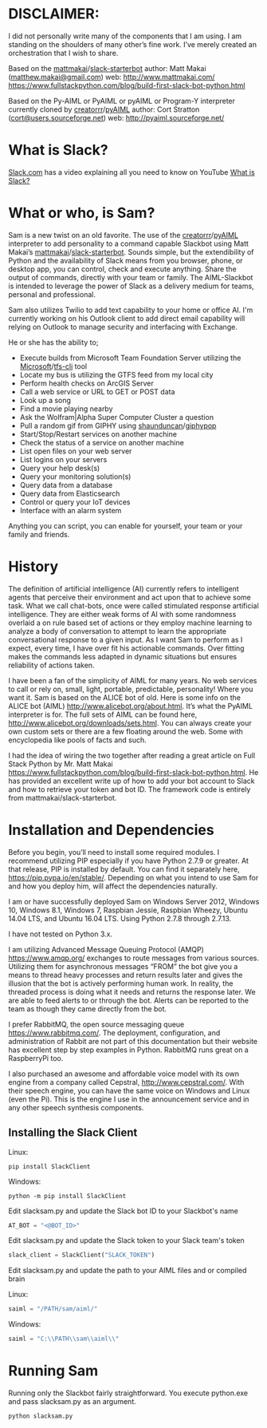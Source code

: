 # DISCLAIMER: 
I did not personally write many of the components that I am using. I am standing on the shoulders of many other’s fine work. I’ve merely created an orchestration that I wish to share.

Based on the [mattmakai](https://github.com/mattmakai "mattmakai")/[slack-starterbot](https://github.com/mattmakai/slack-starterbot "slack-starterbot")
author: Matt Makai (matthew.makai@gmail.com) web: http://www.mattmakai.com/
https://www.fullstackpython.com/blog/build-first-slack-bot-python.html

Based on the Py-AIML or PyAIML or pyAIML or Program-Y interpreter currently cloned by [creatorrr](https://github.com/creatorrr "creatorrr")/[pyAIML](https://github.com/creatorrr/pyAIML "pyAIML")
author: Cort Stratton (cort@users.sourceforge.net) web: http://pyaiml.sourceforge.net/

# What is Slack?

[Slack.com](https://slack.com/ "Slack.com") has a video explaining all you need to know on YouTube [What is Slack?](https://youtu.be/9RJZMSsH7-g "What is Slack?")

# What or who, is Sam?

Sam is a new twist on an old favorite. The use of the [creatorrr](https://github.com/creatorrr "creatorrr")/[pyAIML](https://github.com/creatorrr/pyAIML "pyAIML") interpreter to add personality to a command capable Slackbot using Matt Makai’s [mattmakai](https://github.com/mattmakai "mattmakai")/[slack-starterbot](https://github.com/mattmakai/slack-starterbot "slack-starterbot"). Sounds simple, but the extendibility of Python and the availability of Slack means from you browser, phone, or desktop app, you can control, check and execute anything. Share the output of commands, directly with your team or family. The AIML-Slackbot is intended to leverage the power of Slack as a delivery medium for teams, personal and professional.

Sam also utilizes Twilio to add text capability to your home or office AI. I'm currently working on his Outlook client to add direct email capability will relying on Outlook to manage security and interfacing with Exchange.

He or she has the ability to;

  * Execute builds from Microsoft Team Foundation Server utilizing the [Microsoft](https://github.com/Microsoft "Microsoft")/[tfs-cli](https://github.com/Microsoft/tfs-cli "tfs-cli") tool
  * Locate my bus is utilizing the GTFS feed from my local city
  * Perform health checks on ArcGIS Server
  * Call a web service or URL to GET or POST data
  * Look up a song
  * Find a movie playing nearby
  * Ask the Wolfram|Alpha Super Computer Cluster a question
  * Pull a random gif from GIPHY using [shaunduncan](https://github.com/shaunduncan "shaunduncan")/[giphypop](https://github.com/shaunduncan/giphypop "giphypop")
  * Start/Stop/Restart services on another machine
  * Check the status of a service on another machine
  * List open files on your web server
  * List logins on your servers
  * Query your help desk(s)
  * Query your monitoring solution(s)
  * Query data from a database
  * Query data from Elasticsearch
  * Control or query your IoT devices
  * Interface with an alarm system

Anything you can script, you can enable for yourself, your team or your family and friends.

# History

The definition of artificial intelligence (AI) currently refers to intelligent agents that perceive their environment and act upon that to achieve some task. What we call chat-bots, once were called stimulated response artificial intelligence. They are either weak forms of AI with some randomness overlaid a on rule based set of actions or they employ machine learning to analyze a body of conversation to attempt to learn the appropriate conversational response to a given input. As I want Sam to perform as I expect, every time, I have over fit his actionable commands. Over fitting makes the commands less adapted in dynamic situations but ensures reliability of actions taken.

I have been a fan of the simplicity of AIML for many years. No web services to call or rely on, small, light, portable, predictable, personality! Where you want it. Sam is based on the ALICE bot of old. Here is some info on the ALICE bot (AIML) http://www.alicebot.org/about.html. It’s what the PyAIML interpreter is for. The full sets of AIML can be found here, http://www.alicebot.org/downloads/sets.html. You can always create your own custom sets or there are a few floating around the web. Some with encyclopedia like pools of facts and such.

I had the idea of wiring the two together after reading a great article on Full Stack Python by Mr. Matt Makai https://www.fullstackpython.com/blog/build-first-slack-bot-python.html.  He has provided an excellent write up of how to add your bot account to Slack and how to retrieve your token and bot ID.  The framework code is entirely from mattmakai/slack-starterbot.  

# Installation and Dependencies

Before you begin, you’ll need to install some required modules. I recommend utilizing PIP especially if you have Python 2.7.9 or greater. At that release, PIP is installed by default. You can find it separately here, https://pip.pypa.io/en/stable/. Depending on what you intend to use Sam for and how you deploy him, will affect the dependencies naturally.

I am or have successfully deployed Sam on Windows Server 2012, Windows 10, Windows 8.1, Windows 7, Raspbian Jessie, Raspbian Wheezy, Ubuntu 14.04 LTS, and Ubuntu 16.04 LTS. Using Python 2.7.8 through 2.7.13.

I have not tested on Python 3.x.

I am utilizing Advanced Message Queuing Protocol (AMQP) https://www.amqp.org/ exchanges to route messages from various sources. Utilizing them for asynchronous messages “FROM” the bot give you a means to thread heavy processes and return results later and gives the illusion that the bot is actively performing human work. In reality, the threaded process is doing what it needs and returns the response later. We are able to feed alerts to or through the bot. Alerts can be reported to the team as though they came directly from the bot.

I prefer RabbitMQ, the open source messaging queue https://www.rabbitmq.com/. The deployment, configuration, and administration of Rabbit are not part of this documentation but their website has excellent step by step examples in Python. RabbitMQ runs great on a RaspberryPi too.

I also purchased an awesome and affordable voice model with its own engine from a company called Cepstral, http://www.cepstral.com/. With their speech engine, you can have the same voice on Windows and Linux (even the Pi). This is the engine I use in the announcement service and in any other speech synthesis components.

## Installing the Slack Client

Linux:
```
pip install SlackClient
```

Windows:
```
python -m pip install SlackClient
```

Edit slacksam.py and update the Slack bot ID to your Slackbot's name

```python
AT_BOT = "<@BOT_ID>"
```

Edit slacksam.py and update the Slack token to your Slack team's token

```python
slack_client = SlackClient("SLACK_TOKEN")
```

Edit slacksam.py and update the path to your AIML files and or compiled brain

Linux:
```python
saiml = "/PATH/sam/aiml/"
```

Windows:
```python
saiml = "C:\\PATH\\sam\\aiml\\"
```
# Running Sam

Running only the Slackbot fairly straightforward. You execute python.exe and pass slacksam.py as an argument.

```cmd
python slacksam.py
```
